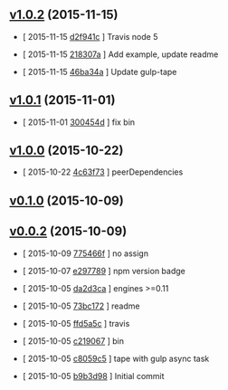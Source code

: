 <!-- LATEST 45d39bf -->

## [v1.0.2](https://github.com/zoubin/task-tape/commit/45d39bf) (2015-11-15)

* [ 2015-11-15 [d2f941c](https://github.com/zoubin/task-tape/commit/d2f941c) ] Travis node 5

* [ 2015-11-15 [218307a](https://github.com/zoubin/task-tape/commit/218307a) ] Add example, update readme

* [ 2015-11-15 [46ba34a](https://github.com/zoubin/task-tape/commit/46ba34a) ] Update gulp-tape

## [v1.0.1](https://github.com/zoubin/task-tape/commit/de05e0c) (2015-11-01)

* [ 2015-11-01 [300454d](https://github.com/zoubin/task-tape/commit/300454d) ] fix bin

## [v1.0.0](https://github.com/zoubin/task-tape/commit/e50de46) (2015-10-22)

* [ 2015-10-22 [4c63f73](https://github.com/zoubin/task-tape/commit/4c63f73) ] peerDependencies

## [v0.1.0](https://github.com/zoubin/task-tape/commit/66cf231) (2015-10-09)

## [v0.0.2](https://github.com/zoubin/task-tape/commit/51e2611) (2015-10-09)

* [ 2015-10-09 [775466f](https://github.com/zoubin/task-tape/commit/775466f) ] no assign

* [ 2015-10-07 [e297789](https://github.com/zoubin/task-tape/commit/e297789) ] npm version badge

* [ 2015-10-05 [da2d3ca](https://github.com/zoubin/task-tape/commit/da2d3ca) ] engines >=0.11

* [ 2015-10-05 [73bc172](https://github.com/zoubin/task-tape/commit/73bc172) ] readme

* [ 2015-10-05 [ffd5a5c](https://github.com/zoubin/task-tape/commit/ffd5a5c) ] travis

* [ 2015-10-05 [c219067](https://github.com/zoubin/task-tape/commit/c219067) ] bin

* [ 2015-10-05 [c8059c5](https://github.com/zoubin/task-tape/commit/c8059c5) ] tape with gulp async task

* [ 2015-10-05 [b9b3d98](https://github.com/zoubin/task-tape/commit/b9b3d98) ] Initial commit

